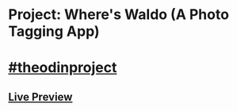 # Project: Where's Waldo (A Photo Tagging App)

# [#theodinproject](https://www.theodinproject.com/)

## [Live Preview](https://wingedotter5.github.io/where-is-waldo/)
